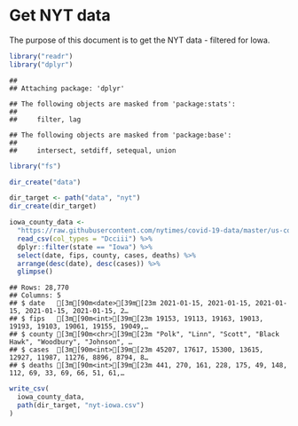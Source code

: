 Get NYT data
================

The purpose of this document is to get the NYT data - filtered for Iowa.

``` r
library("readr")
library("dplyr")
```

    ## 
    ## Attaching package: 'dplyr'

    ## The following objects are masked from 'package:stats':
    ## 
    ##     filter, lag

    ## The following objects are masked from 'package:base':
    ## 
    ##     intersect, setdiff, setequal, union

``` r
library("fs")
```

``` r
dir_create("data")

dir_target <- path("data", "nyt")
dir_create(dir_target)
```

``` r
iowa_county_data <- 
  "https://raw.githubusercontent.com/nytimes/covid-19-data/master/us-counties.csv" %>%
  read_csv(col_types = "Dcciii") %>%
  dplyr::filter(state == "Iowa") %>%
  select(date, fips, county, cases, deaths) %>%
  arrange(desc(date), desc(cases)) %>%
  glimpse()
```

    ## Rows: 28,770
    ## Columns: 5
    ## $ date   [3m[90m<date>[39m[23m 2021-01-15, 2021-01-15, 2021-01-15, 2021-01-15, 2021-01-15, 2…
    ## $ fips   [3m[90m<int>[39m[23m 19153, 19113, 19163, 19013, 19193, 19103, 19061, 19155, 19049,…
    ## $ county [3m[90m<chr>[39m[23m "Polk", "Linn", "Scott", "Black Hawk", "Woodbury", "Johnson", …
    ## $ cases  [3m[90m<int>[39m[23m 45207, 17617, 15300, 13615, 12927, 11987, 11276, 8896, 8794, 8…
    ## $ deaths [3m[90m<int>[39m[23m 441, 270, 161, 228, 175, 49, 148, 112, 69, 33, 69, 66, 51, 61,…

``` r
write_csv(
  iowa_county_data,
  path(dir_target, "nyt-iowa.csv")
)
```
